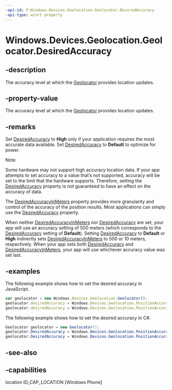 ```yaml
---
-api-id: P:Windows.Devices.Geolocation.Geolocator.DesiredAccuracy
-api-type: winrt property
---
```


<!-- Property syntax
public Windows.Devices.Geolocation.PositionAccuracy DesiredAccuracy { get;  set; }
-->

# Windows.Devices.Geolocation.Geolocator.DesiredAccuracy

## -description
The accuracy level at which the [Geolocator](geolocator.md) provides location updates.

## -property-value
The accuracy level at which the [Geolocator](geolocator.md) provides location updates.

## -remarks
Set [DesiredAccuracy](geolocator_desiredaccuracy.md) to **High** only if your application requires the most accurate data available. Set [DesiredAccuracy](geolocator_desiredaccuracy.md) to **Default** to optimize for power.



> [!NOTE]
> Some hardware may not support high accuracy location data. If your app attempts to set accuracy to a value that’s not supported, accuracy will be set to the limit that the hardware supports. Therefore, setting the [DesiredAccuracy](geolocator_desiredaccuracy.md) property is not guaranteed to have an effect on the accuracy of data.

The [DesiredAccuracyInMeters](geolocator_desiredaccuracyinmeters.md) property provides more granularity and control of the accuracy of the position results. Most applications can simply use the [DesiredAccuracy](geolocator_desiredaccuracy.md) property.

When neither [DesiredAccuracyInMeters](geolocator_desiredaccuracyinmeters.md) nor [DesiredAccuracy](geolocator_desiredaccuracy.md) are set, your app will use an accuracy setting of 500 meters (which corresponds to the [DesiredAccuracy](geolocator_desiredaccuracy.md) setting of **Default**). Setting [DesiredAccuracy](geolocator_desiredaccuracy.md) to **Default** or **High** indirectly sets [DesiredAccuracyInMeters](geolocator_desiredaccuracyinmeters.md) to 500 or 10 meters, respectively. When your app sets both [DesiredAccuracy](geolocator_desiredaccuracy.md) and [DesiredAccuracyInMeters](geolocator_desiredaccuracyinmeters.md), your app will use whichever accuracy value was set last.

## -examples
The following example shows how to set the desired accuracy in JavaScript.

```javascript
var geolocator = new Windows.Devices.Geolocation.Geolocator();
geolocator.desiredAccuracy = Windows.Devices.Geolocation.PositionAccuracy.default;
geolocator.desiredAccuracy = Windows.Devices.Geolocation.PositionAccuracy.high;

```

The following example shows how to set the desired accuracy in C#.

```csharp
Geolocator geolocator = new Geolocator();
geolocator.DesiredAccuracy = Windows.Devices.Geolocation.PositionAccuracy.Default;
geolocator.DesiredAccuracy = Windows.Devices.Geolocation.PositionAccuracy.High;
```



## -see-also


## -capabilities
location
ID_CAP_LOCATION [Windows Phone]

